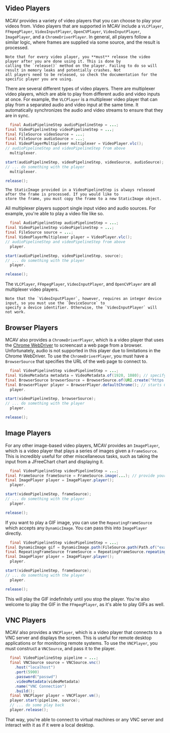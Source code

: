 ## Video Players

MCAV provides a variety of video players that you can choose to play your videos from. Video players that are supported
in MCAV include a `VLCPlayer`, `FFmpegPlayer`, `VideoInputPlayer`, `OpenCVPlayer`, `VideoInputPlayer`, `ImagePlayer`,
and
a `ChromeDriverPlayer`. In general, all players follow a similar logic, where frames are supplied via some source, and
the result is processed.

```{warning}
Note that for every video player, you **must** release the video player after you are done using it. This is done by
calling the `release()` method on the player. Failing to do so will result in memory leaks and potentially crashes. Not
all players need to be released, so check the documentation for the specific player you are using.
```

There are several different types of video players. There are multiplexer video players, which are able to play
from different audio and video inputs at once. For example, the `VLCPlayer` is a multiplexer video player that can play
from a separated audio and video input at the same time. It automatically synchronizes the audio and video streams to
ensure that they are in sync.

```java
  final AudioPipelineStep audioPipelineStep = ...;
final VideoPipelineStep videoPipelineStep = ...;
final FileSource videoSource = ...;
final FileSource audioSource = ...;
final VideoPlayerMultiplexer multiplexer = VideoPlayer.vlc();
// audioPipelineStep and videoPipelineStep from above
  multiplexer.

start(audioPipelineStep, videoPipelineStep, videoSource, audioSource);
// ... do something with the player
  multiplexer.

release();
```

```{warning}
The StaticImage provided in a VideoPipelineStep is always released after the frame is processed. If you would like to
store the frame, you must copy the frame to a new StaticImage object.
```

All multiplexer players support single input video and audio sources. For example, you're able to play a video file like
so.

```java
  final AudioPipelineStep audioPipelineStep = ...;
final VideoPipelineStep videoPipelineStep = ...;
final FileSource source = ...;
final VideoPlayerMultiplexer player = VideoPlayer.vlc();
// audioPipelineStep and videoPipelineStep from above
  player.

start(audioPipelineStep, videoPipelineStep, source);
// ... do something with the player
  player.

release();
```

The `VLCPlayer`, `FFmpegPlayer`, `VideoInputPlayer`, and `OpenCVPlayer` are all multiplexer video players.

```{note}
Note that the `VideoInputPlayer`, however, requires an integer device input, so you must use the `DeviceSource` to 
specify a device identifier. Otherwise, the `VideoInputPlayer` will not work.
```

## Browser Players

MCAV also provides a `ChromeDriverPlayer`, which is a video player that uses
the [Chrome WebDriver](https://developer.chrome.com/docs/chromedriver) to screencast a web
page from a browser. Unfortunately, audio is not supported in this player due to limitations in the Chrome WebDriver.
To use the `ChromeDriverPlayer`, you must have a `BrowserSource` that specifies the URL of the web page to connect to.

```java
  final VideoPipelineStep videoPipelineStep = ...;
final VideoMetadata metadata = VideoMetadata.of(1920, 1080); // specify browser resolution
final BrowserSource browserSource = BrowserSource.of(URI.create("https://example.com"), metadata);
final BrowserPlayer player = BrowserPlayer.defaultChrome(); // starts Chrome WebDriver with default arguments
  player.

start(videoPipelineStep, browserSource);
// ... do something with the player
  player.

release();
```

## Image Players

For any other image-based video players, MCAV provides an `ImagePlayer`, which is a video player that plays a series of
images given a `FrameSource`. This is incredibly useful for other miscellaneous tasks, such as taking the input from a
JFreeChart chart and displaying it.

```java
  final VideoPipelineStep videoPipelineStep = ...;
final FrameSource frameSource = FrameSource.image(...); // provide your frames in a supplier
final ImagePlayer player = ImagePlayer.player();
  player.

start(videoPipelineStep, frameSource);
// ... do something with the player
  player.

release();
```

If you want to play a GIF image, you can use the `RepeatingFrameSource` which accepts any `DynamicImage`. You can pass
this into `ImagePlayer` directly.

```java
  final VideoPipelineStep videoPipelineStep = ...;
final DynamicImage gif = DynamicImage.path(FileSource.path(Path.of("example.gif"))); // provide your gif image
final RepeatingFrameSource frameSource = RepeatingFrameSource.repeating(gif); // provide your gif frames in a supplier
final ImagePlayer player = ImagePlayer.player();
  player.

start(videoPipelineStep, frameSource);
// ... do something with the player
  player.

release();
```

This will play the GIF indefinitely until you stop the player. You're also welcome to play the GIF in the
`FFmpegPlayer`,
as it's able to play GIFs as well.

## VNC Players

MCAV also provides a `VNCPlayer`, which is a video player that connects to a VNC server and displays the screen. This is
useful for remote desktop applications or for monitoring remote systems. To use the `VNCPlayer`, you must construct
a `VNCSource`, and pass it to the player.

```java
  final VideoPipelineStep pipeline = ...;
  final VNCSource source = VNCSource.vnc()
    .host("localhost")
    .port(5900)
    .password("passwd")
    .videoMetadata(videoMetadata)
    .name("VNC Connection")
    .build();
  final VNCPlayer player = VNCPlayer.vm();
  player.start(pipeline, source);
  // ... do some play back
  player.release();
```

That way, you're able to connect to virtual machines or any VNC server and interact with it as if it were a local
desktop.